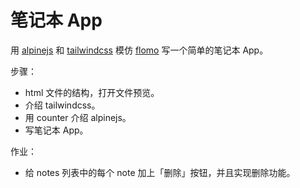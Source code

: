 # 笔记本 App

用 [alpinejs](https://alpinejs.dev)
和 [tailwindcss](https://tailwindcss.com)
模仿 [flomo](https://flomoapp.com)
写一个简单的笔记本 App。

步骤：

- html 文件的结构，打开文件预览。
- 介绍 tailwindcss。
- 用 counter 介绍 alpinejs。
- 写笔记本 App。

作业：

- 给 notes 列表中的每个 note 加上「删除」按钮，并且实现删除功能。
